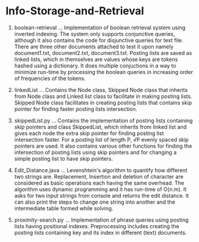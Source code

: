 # Info-Storage-and-Retrieval

1. boolean-retrieval ... Implementation of boolean retrieval system using inverted indexing. The system only supports conjunctive queries,
                         although it also contains the code for disjunctive queries for text file. There are three other documents attached
                         to test it upon namely document1.txt, document2.txt, document3.txt. Posting lists are saved as linked lists, which
                         in themselves are values whose keys are tokens hashed using a dictionary. It does multiple conjuctions in a
                         way to minimize run-time by processing the boolean queries in increasing order of frequencies of the tokens.
                         
2. linkedList ... Contains the Node class, Skipped Node class that inherits from Node class and Linked list class to facilitate in making                     posting lists. Skipped Node class facilitates in creating posting lists that contains skip pointer for finding faster 
                  posting lists intersection.
                
3. skippedList.py ... Contains the implementation of posting lists containing skip pointers and class SkippedList, which inherits from linked list and gives each node the extra skip pointer for finding posting list intersection faster. For a posting list of length P, √P evenly spaced skip pointers are used. It also contains various other functions for finding the intersection of posting lists using skip pointers and for changing a simple posting list to have skip pointers. 

4. Edit_Distance.java ... Levenshtein's algorithm to quantify how different two strings are. Replacement, Insertion and deletion of character are considered as basic operations each having the same overhead. The algorithm uses dynamic programming and it has run-time of O(n.m). It asks for two input strings from console and returns the edit distance. It can also print the steps to change one string into another and the intermediate table formed while solving.

5. proximity-search.py ... Implementation of phrase queries using posting lists having positional indexes. Preprocessing includes creating the posting lists containing key and its index in different (text) documents.
